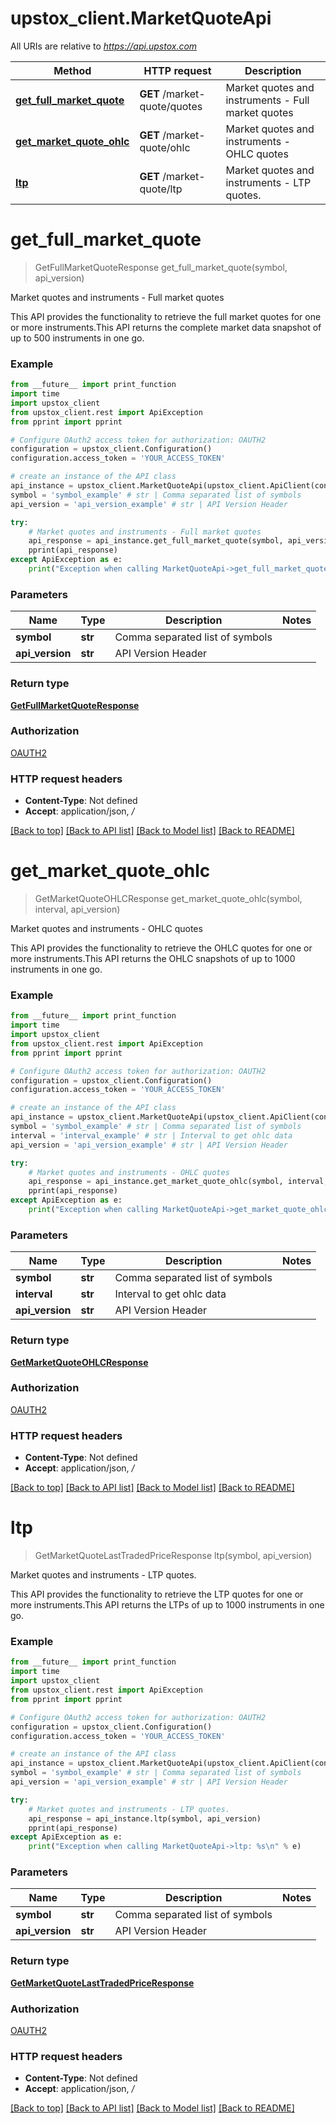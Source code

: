 # upstox_client.MarketQuoteApi

All URIs are relative to *https://api.upstox.com*

Method | HTTP request | Description
------------- | ------------- | -------------
[**get_full_market_quote**](MarketQuoteApi.md#get_full_market_quote) | **GET** /market-quote/quotes | Market quotes and instruments - Full market quotes
[**get_market_quote_ohlc**](MarketQuoteApi.md#get_market_quote_ohlc) | **GET** /market-quote/ohlc | Market quotes and instruments - OHLC quotes
[**ltp**](MarketQuoteApi.md#ltp) | **GET** /market-quote/ltp | Market quotes and instruments - LTP quotes.

# **get_full_market_quote**
> GetFullMarketQuoteResponse get_full_market_quote(symbol, api_version)

Market quotes and instruments - Full market quotes

This API provides the functionality to retrieve the full market quotes for one or more instruments.This API returns the complete market data snapshot of up to 500 instruments in one go.

### Example
```python
from __future__ import print_function
import time
import upstox_client
from upstox_client.rest import ApiException
from pprint import pprint

# Configure OAuth2 access token for authorization: OAUTH2
configuration = upstox_client.Configuration()
configuration.access_token = 'YOUR_ACCESS_TOKEN'

# create an instance of the API class
api_instance = upstox_client.MarketQuoteApi(upstox_client.ApiClient(configuration))
symbol = 'symbol_example' # str | Comma separated list of symbols
api_version = 'api_version_example' # str | API Version Header

try:
    # Market quotes and instruments - Full market quotes
    api_response = api_instance.get_full_market_quote(symbol, api_version)
    pprint(api_response)
except ApiException as e:
    print("Exception when calling MarketQuoteApi->get_full_market_quote: %s\n" % e)
```

### Parameters

Name | Type | Description  | Notes
------------- | ------------- | ------------- | -------------
 **symbol** | **str**| Comma separated list of symbols | 
 **api_version** | **str**| API Version Header | 

### Return type

[**GetFullMarketQuoteResponse**](GetFullMarketQuoteResponse.md)

### Authorization

[OAUTH2](../README.md#OAUTH2)

### HTTP request headers

 - **Content-Type**: Not defined
 - **Accept**: application/json, */*

[[Back to top]](#) [[Back to API list]](../README.md#documentation-for-api-endpoints) [[Back to Model list]](../README.md#documentation-for-models) [[Back to README]](../README.md)

# **get_market_quote_ohlc**
> GetMarketQuoteOHLCResponse get_market_quote_ohlc(symbol, interval, api_version)

Market quotes and instruments - OHLC quotes

This API provides the functionality to retrieve the OHLC quotes for one or more instruments.This API returns the OHLC snapshots of up to 1000 instruments in one go.

### Example
```python
from __future__ import print_function
import time
import upstox_client
from upstox_client.rest import ApiException
from pprint import pprint

# Configure OAuth2 access token for authorization: OAUTH2
configuration = upstox_client.Configuration()
configuration.access_token = 'YOUR_ACCESS_TOKEN'

# create an instance of the API class
api_instance = upstox_client.MarketQuoteApi(upstox_client.ApiClient(configuration))
symbol = 'symbol_example' # str | Comma separated list of symbols
interval = 'interval_example' # str | Interval to get ohlc data
api_version = 'api_version_example' # str | API Version Header

try:
    # Market quotes and instruments - OHLC quotes
    api_response = api_instance.get_market_quote_ohlc(symbol, interval, api_version)
    pprint(api_response)
except ApiException as e:
    print("Exception when calling MarketQuoteApi->get_market_quote_ohlc: %s\n" % e)
```

### Parameters

Name | Type | Description  | Notes
------------- | ------------- | ------------- | -------------
 **symbol** | **str**| Comma separated list of symbols | 
 **interval** | **str**| Interval to get ohlc data | 
 **api_version** | **str**| API Version Header | 

### Return type

[**GetMarketQuoteOHLCResponse**](GetMarketQuoteOHLCResponse.md)

### Authorization

[OAUTH2](../README.md#OAUTH2)

### HTTP request headers

 - **Content-Type**: Not defined
 - **Accept**: application/json, */*

[[Back to top]](#) [[Back to API list]](../README.md#documentation-for-api-endpoints) [[Back to Model list]](../README.md#documentation-for-models) [[Back to README]](../README.md)

# **ltp**
> GetMarketQuoteLastTradedPriceResponse ltp(symbol, api_version)

Market quotes and instruments - LTP quotes.

This API provides the functionality to retrieve the LTP quotes for one or more instruments.This API returns the LTPs of up to 1000 instruments in one go.

### Example
```python
from __future__ import print_function
import time
import upstox_client
from upstox_client.rest import ApiException
from pprint import pprint

# Configure OAuth2 access token for authorization: OAUTH2
configuration = upstox_client.Configuration()
configuration.access_token = 'YOUR_ACCESS_TOKEN'

# create an instance of the API class
api_instance = upstox_client.MarketQuoteApi(upstox_client.ApiClient(configuration))
symbol = 'symbol_example' # str | Comma separated list of symbols
api_version = 'api_version_example' # str | API Version Header

try:
    # Market quotes and instruments - LTP quotes.
    api_response = api_instance.ltp(symbol, api_version)
    pprint(api_response)
except ApiException as e:
    print("Exception when calling MarketQuoteApi->ltp: %s\n" % e)
```

### Parameters

Name | Type | Description  | Notes
------------- | ------------- | ------------- | -------------
 **symbol** | **str**| Comma separated list of symbols | 
 **api_version** | **str**| API Version Header | 

### Return type

[**GetMarketQuoteLastTradedPriceResponse**](GetMarketQuoteLastTradedPriceResponse.md)

### Authorization

[OAUTH2](../README.md#OAUTH2)

### HTTP request headers

 - **Content-Type**: Not defined
 - **Accept**: application/json, */*

[[Back to top]](#) [[Back to API list]](../README.md#documentation-for-api-endpoints) [[Back to Model list]](../README.md#documentation-for-models) [[Back to README]](../README.md)

